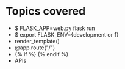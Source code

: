 # Topics covered

* $ FLASK_APP=web.py flask run
* $ export FLASK_ENV={development or 1}
* render_template()
* @app.route("/")
* {% if %} {% endif %}
* APIs
